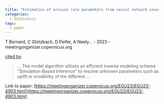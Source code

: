 ```yaml
---
title: "Estimation of erosion rate parameters from neural network inverse modeling of river profile and thermo-geochronology data"
categories:
  - Statistics
tags:
  - paper
---
```

T Bernard, C Glotzbach, D Peifer, A Neely… - 2023 - meetingorganizer.copernicus.org

[cited by](None) 

>… The model algorithm utilizes an efficient inverse modeling scheme "Simulation-Based Inference" to resolve unknown parameters such as uplift or erodibility of the different …

Link to paper: [https://meetingorganizer.copernicus.org/EGU23/EGU23-4903.html](https://meetingorganizer.copernicus.org/EGU23/EGU23-4903.html)
